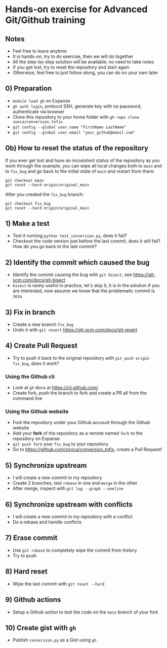 # Hands-on exercise for Advanced Git/Github training

## Notes

* Feel free to leave anytime
* It is hands-on, try to do exercise, then we will do together
* All the step-by-step solution will be available, no need to take notes
* If you get lost, try to reset the repository and start again
* Otherwise, feel free to just follow along, you can do on your own later

## 0) Preparation

* `module load gh` on Expanse
* `gh auth login`, protocol SSH, generate key with no password, authenticate via browser
* Clone this repository to your home folder with `gh repo clone zonca/conversion_tofix`
* `git config --global user.name "FirstName LastName"`
* `git config --global user.email "your_github@email.com"`


## 0b) How to reset the status of the repository

If you ever get lost and have an incosistent status of the repository as you work through the example, you can wipe all local changes both to `main` and to `fix_bug` and go back to the initial state of `main` and restart from there:

    git checkout main
    git reset --hard origin/original_main

After you created the `fix_bug` branch:

    git checkout fix_bug
    git reset --hard origin/original_main

## 1) Make a test

* Test it running `python test_conversion.py`, does it fail?
* Checkout the code version just before the last commit, does it still fail? How do you go back to the last commit?

## 2) Identify the commit which caused the bug

* Identify the commit causing the bug with `git bisect`, see <https://git-scm.com/docs/git-bisect>
* `bisect` is rarely useful in practice, let's skip it, it is in the solution if you are interested, now assume we know that the problematic commit is `363a`

## 3) Fix in branch

* Create a new branch `fix_bug`
* Undo it with `git revert` <https://git-scm.com/docs/git-revert>

## 4) Create Pull Request

* Try to push it back to the original repository with `git push origin fix_bug`, does it work?

### Using the Github cli

* Look at `gh` docs at <https://cli.github.com/>
* Create fork, push the branch to fork and create a PR all from the command line

### Using the Github website

* Fork the repository under your Github account through the Github website
* Add your **fork** of the repository as a remote named `fork` to the repository on Expanse
* `git push fork` your `fix_bug` to your repository
* Go to <https://github.com/zonca/conversion_tofix>, create a Pull Request!

## 5) Synchronize upstream

* I will create a new commit in my repository
* Create 2 branches, test `rebase` in one and `merge` in the other
* After merge, inspect with `git log --graph --oneline`

## 6) Synchronize upstream with conflicts

* I will create a new commit in my repository with a conflict
* Do a rebase and handle conflicts

## 7) Erase commit

* Use `git rebase` to completely wipe the commit from history
* Try to push

## 8) Hard reset

* Wipe the last commit with `git reset --hard`

## 9) Github actions

* Setup a Github action to test the code on the `main` branch of your fork

## 10) Create gist with `gh`

* Publish `conversion.py` as a Gist using `gh`
